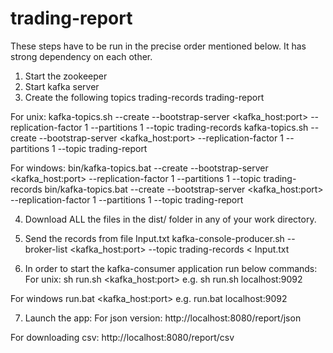 # trading-report

These steps have to be run in the precise order mentioned below. It has strong dependency on each other.
1. Start the zookeeper
2. Start kafka server
3. Create the following topics 
trading-records
trading-report

For unix:
kafka-topics.sh --create --bootstrap-server <kafka_host:port> --replication-factor 1 --partitions 1 --topic trading-records
kafka-topics.sh --create --bootstrap-server <kafka_host:port> --replication-factor 1 --partitions 1 --topic trading-report

For windows:
bin/kafka-topics.bat --create --bootstrap-server <kafka_host:port> --replication-factor 1 --partitions 1 --topic trading-records
bin/kafka-topics.bat --create --bootstrap-server <kafka_host:port> --replication-factor 1 --partitions 1 --topic trading-report

4. Download ALL the files in the  dist/  folder in any of your work directory.
5. Send the records from file Input.txt 
kafka-console-producer.sh --broker-list <kafka_host:port> --topic trading-records < Input.txt

5. In order to start the kafka-consumer application run below commands:
For unix:
sh run.sh <kafka_host:port>
e.g. 
sh run.sh localhost:9092

For windows
run.bat <kafka_host:port>
e.g.
run.bat localhost:9092

7. Launch the app:
For json version:
http://localhost:8080/report/json

For downloading csv:
http://localhost:8080/report/csv
